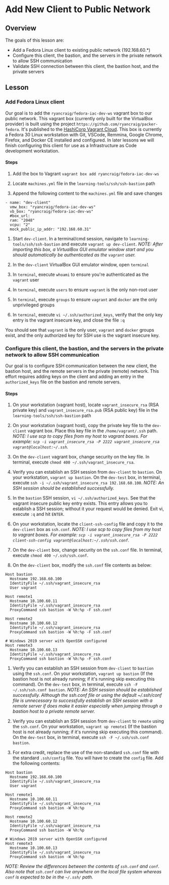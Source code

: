 # Add New Client to Public Network
## Overview

The goals of this lesson are:

* Add a Fedora Linux client to existing public network (192.168.60.*)
* Configure this client, the bastion, and the servers in the private network to allow SSH communication
* Validate SSH connection between this client, the bastion host, and the private servers

## Lesson
### Add Fedora Linux client

Our goal is to add the `ryancraig/fedora-iac-dev-ws` vagrant box to our public network. This vagrant box (currently only built for the VirtualBox provider) is built using the project `https://github.com/ryancraig/packer-fedora`. It's published to the [HashiCorp Vagrant Cloud](https://app.vagrantup.com/ryancraig/boxes/fedora-iac-dev-ws). This box is currently a Fedora 30 Linux workstation with Git, VSCode, Remmina, Google Chrome, Firefox, and Docker CE installed and configured. In later lessons we will finish configuring this client for use as a Infrastructure as Code development workstation.

#### Steps

1. Add the box to Vagrant
`vagrant box add ryancraig/fedora-iac-dev-ws`

1. Locate `machines.yml` file in the `learning-tools/ssh/ssh-bastion` path

1. Append the following content to the `machines.yml` file and save changes

```
- name: "dev-client"
  vmw_box: "ryancraig/fedora-iac-dev-ws"
  vb_box: "ryancraig/fedora-iac-dev-ws"
  #box_url: 
  ram: "2048"
  vcpu: "2"
  mock_public_ip_addr: "192.168.60.31"
```

1. Start `dev-client`. In a terminal/cmd session, navigate to `learning-tools/ssh/ssh-bastion` and execute `vagrant up dev-client`.
*NOTE: After importing this box, a VirtualBox GUI emulator window start and you should automatically be authenticated as the `vagrant` user.*

1. In the `dev-client` VirtualBox GUI emulator window, open `terminal`

1. In `terminal`, execute `whoami` to ensure you're authenticated as the `vagrant` user

1. In `terminal`, execute `users` to ensure `vagrant` is the only non-root user

1. In `terminal`, execute `groups` to ensure `vagrant` and `docker` are the only unprivileged groups

1. In `terminal`, execute `vi ~/.ssh/authorized_keys`, verify that the only key entry is the vagrant insecure key, and close the file `:q`

You should see that `vagrant` is the only user, `vagrant` and `docker` groups exist, and the only authorized key for SSH use is the vagrant insecure key.

### Configure this client, the bastion, and the servers in the private network to allow SSH communication

Our goal is to configure SSH communication between the new client, the bastion host, and the remote servers in the private (remote) network. This effort requires adding keys on the client and adding an entry in the `authorized_keys` file on the bastion and remote servers.

#### Steps

1. On your workstation (vagrant host), locate `vagrant_insecure_rsa` (RSA private key) and `vagrant_insecure_rsa.pub` (RSA public key) file in the `learning-tools/ssh/ssh-bastion` path

1. On your workstation (vagrant host), copy the private key file to the `dev-client` vagrant box. Place this key file in the `/home/vagrant/.ssh` path.
*NOTE: I use scp to copy files from my host to vagrant boxes. For example: `scp -i vagrant_insecure_rsa -P 2222 vagrant_insecure_rsa vagrant@localhost:~/.ssh`.*

1. On the `dev-client` vagrant box, change security on the key file. In terminal, execute `chmod 400 ~/.ssh/vagrant_insecure_rsa`.

1. Verify you can establish an SSH session from `dev-client` to `bastion`. On your workstation, `vagrant up bastion`. On the `dev-test` box, in terminal, execute `ssh -i ~/.ssh/vagrant_insecure_rsa 192.168.60.100`. *NOTE: An SSH session should be established successfully.*

1. In the `bastion` SSH session, `vi ~/.ssh/authorized_keys`. See that the vagrant insecure public key entry exists. This entry allows you to establish a SSH session; without it your request would be denied. Exit vi, execute `:q` and hit `ENTER`.

1. On your workstation, locate the `client-ssh-config` file and copy it to the `dev-client` box as `ssh.conf`. *NOTE: I use scp to copy files from my host to vagrant boxes. For example: `scp -i vagrant_insecure_rsa -P 2222 client-ssh-config vagrant@localhost:~/.ssh/ssh.conf`.*

1. On the `dev-client` box, change security on the `ssh.conf` file. In terminal, execute `chmod 400 ~/.ssh/ssh.conf`.

1. On the `dev-client` box, modify the `ssh.conf` file contents as below:
```
Host bastion
  Hostname 192.168.60.100
  IdentityFile ~/.ssh/vagrant_insecure_rsa
  User vagrant

Host remote1
  Hostname 10.100.60.11
  IdentityFile ~/.ssh/vagrant_insecure_rsa
  ProxyCommand ssh bastion -W %h:%p -F ssh.conf

Host remote2
  Hostname 10.100.60.12
  IdentityFile ~/.ssh/vagrant_insecure_rsa
  ProxyCommand ssh bastion -W %h:%p -F ssh.conf

# Windows 2019 server with OpenSSH configured
Host remote3
  Hostname 10.100.60.13
  IdentityFile ~/.ssh/vagrant_insecure_rsa
  ProxyCommand ssh bastion -W %h:%p -F ssh.conf
```

1. Verify you can establish an SSH session from `dev-client` to `bastion` using the `ssh.conf`. On your workstation, `vagrant up bastion` (If the bastion host is not already running; if it's running skip executing this command). On the `dev-test` box, in terminal, execute `ssh -F ~/.ssh/ssh.conf bastion`. *NOTE: An SSH session should be established successfully. Although the ssh.conf file or using the default ~/.ssh/conf file is unnecessary to successfully establish an SSH session with a remote server if does make it easier especially when jumping through a bastion host to a private remote server.*

1. Verify you can establish an SSH session from `dev-client` to `remote` using the `ssh.conf`. On your workstation, `vagrant up remote1` (If the bastion host is not already running; if it's running skip executing this command). On the `dev-test` box, in terminal, execute `ssh -F ~/.ssh/ssh.conf bastion`.

1. For extra credit, replace the use of the non-standard `ssh.conf` file with the standard `.ssh/config` file. You will have to create the `config` file. Add the following contents:
```
Host bastion
  Hostname 192.168.60.100
  IdentityFile ~/.ssh/vagrant_insecure_rsa
  User vagrant

Host remote1
  Hostname 10.100.60.11
  IdentityFile ~/.ssh/vagrant_insecure_rsa
  ProxyCommand ssh bastion -W %h:%p

Host remote2
  Hostname 10.100.60.12
  IdentityFile ~/.ssh/vagrant_insecure_rsa
  ProxyCommand ssh bastion -W %h:%p

# Windows 2019 server with OpenSSH configured
Host remote3
  Hostname 10.100.60.13
  IdentityFile ~/.ssh/vagrant_insecure_rsa
  ProxyCommand ssh bastion -W %h:%p
  ```
  
  *NOTE: Review the differences between the contents of `ssh.conf` and `conf`. Also note that `ssh.conf` can live anywhere on the local file system whereas `conf` is expected to be in the `~/.ssh/` path.*